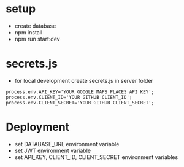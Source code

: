 # setup

- create database
- npm install
- npm run start:dev

# secrets.js

- for local development create secrets.js in server folder

```
process.env.API_KEY='YOUR GOOGLE MAPS PLACES API KEY';
process.env.CLIENT_ID='YOUR GITHUB CLIENT_ID';
process.env.CLIENT_SECRET='YOUR GITHUB CLIENT_SECRET';

```

# Deployment

- set DATABASE_URL environment variable
- set JWT environment variable
- set API_KEY, CLIENT_ID, CLIENT_SECRET environment variables
